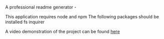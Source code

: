 A professional readme generator - 

This application requires node and npm 
The following packages should be installed
fs
inquirer


A video demonstration of the project can be found [here](https://drive.google.com/file/d/1ZjbzqffO_1vWwHqkJNAQq_qNhsAbqvAa/view)
